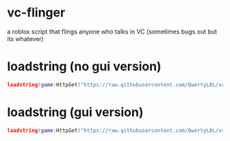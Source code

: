 # vc-flinger
a roblox script that flings anyone who talks in VC (sometimes bugs out but its whatever)

# loadstring (no gui version)
```lua
loadstring(game:HttpGet("https://raw.githubusercontent.com/QwertyL0L/vc-flinger/main/vc-flinger.lua"))()
```

# loadstring (gui version)
```lua
loadstring(game:HttpGet("https://raw.githubusercontent.com/QwertyL0L/vc-flinger/main/vc-flinger-gui.lua"))()
```
